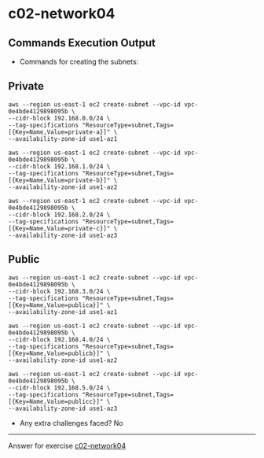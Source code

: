 # c02-network04

## Commands Execution Output

- Commands for creating the subnets:
## Private
```
aws --region us-east-1 ec2 create-subnet --vpc-id vpc-0e4bde4129898095b \
--cidr-block 192.168.0.0/24 \
--tag-specifications "ResourceType=subnet,Tags=[{Key=Name,Value=private-a}]" \
--availability-zone-id use1-az1

aws --region us-east-1 ec2 create-subnet --vpc-id vpc-0e4bde4129898095b \
--cidr-block 192.168.1.0/24 \
--tag-specifications "ResourceType=subnet,Tags=[{Key=Name,Value=private-b}]" \
--availability-zone-id use1-az2

aws --region us-east-1 ec2 create-subnet --vpc-id vpc-0e4bde4129898095b \
--cidr-block 192.168.2.0/24 \
--tag-specifications "ResourceType=subnet,Tags=[{Key=Name,Value=private-c}]" \
--availability-zone-id use1-az3
```
## Public
```
aws --region us-east-1 ec2 create-subnet --vpc-id vpc-0e4bde4129898095b \
--cidr-block 192.168.3.0/24 \
--tag-specifications "ResourceType=subnet,Tags=[{Key=Name,Value=publica}]" \ 
--availability-zone-id use1-az1

aws --region us-east-1 ec2 create-subnet --vpc-id vpc-0e4bde4129898095b \
--cidr-block 192.168.4.0/24 \
--tag-specifications "ResourceType=subnet,Tags=[{Key=Name,Value=publicb}]" \
--availability-zone-id use1-az2

aws --region us-east-1 ec2 create-subnet --vpc-id vpc-0e4bde4129898095b \
--cidr-block 192.168.5.0/24 \
--tag-specifications "ResourceType=subnet,Tags=[{Key=Name,Value=publicc}]" \
--availability-zone-id use1-az3
```


- Any extra challenges faced?
No

***
Answer for exercise [c02-network04](https://github.com/devopsacademyau/academy/blob/893381c6f0b69434d9e8597d3d4b1c17f9bc1371/classes/02class/exercises/c02-network04/README.md)